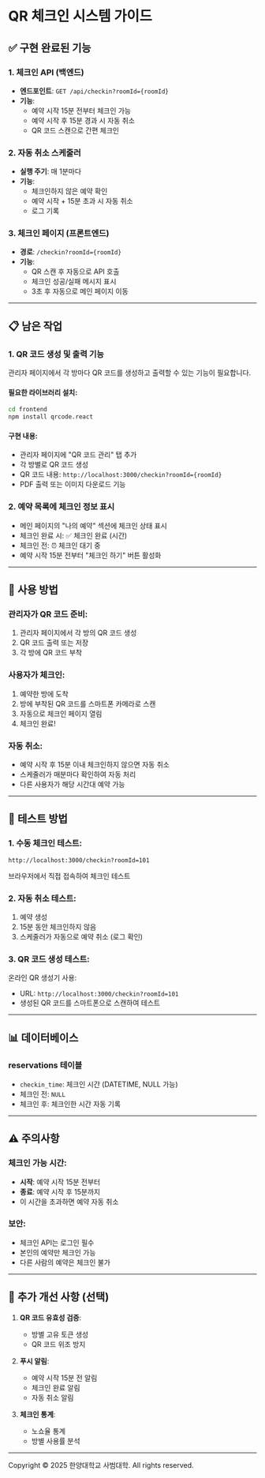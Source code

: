 # QR 체크인 시스템 가이드

## ✅ 구현 완료된 기능

### 1. 체크인 API (백엔드)
- **엔드포인트**: `GET /api/checkin?roomId={roomId}`
- **기능**:
  - 예약 시작 15분 전부터 체크인 가능
  - 예약 시작 후 15분 경과 시 자동 취소
  - QR 코드 스캔으로 간편 체크인

### 2. 자동 취소 스케줄러
- **실행 주기**: 매 1분마다
- **기능**:
  - 체크인하지 않은 예약 확인
  - 예약 시작 + 15분 초과 시 자동 취소
  - 로그 기록

### 3. 체크인 페이지 (프론트엔드)
- **경로**: `/checkin?roomId={roomId}`
- **기능**:
  - QR 스캔 후 자동으로 API 호출
  - 체크인 성공/실패 메시지 표시
  - 3초 후 자동으로 메인 페이지 이동

---

## 📋 남은 작업

### 1. QR 코드 생성 및 출력 기능
관리자 페이지에서 각 방마다 QR 코드를 생성하고 출력할 수 있는 기능이 필요합니다.

#### 필요한 라이브러리 설치:
```bash
cd frontend
npm install qrcode.react
```

#### 구현 내용:
- 관리자 페이지에 "QR 코드 관리" 탭 추가
- 각 방별로 QR 코드 생성
- QR 코드 내용: `http://localhost:3000/checkin?roomId={roomId}`
- PDF 출력 또는 이미지 다운로드 기능

### 2. 예약 목록에 체크인 정보 표시
- 메인 페이지의 "나의 예약" 섹션에 체크인 상태 표시
- 체크인 완료 시: ✅ 체크인 완료 (시간)
- 체크인 전: ⏰ 체크인 대기 중
- 예약 시작 15분 전부터 "체크인 하기" 버튼 활성화

---

## 🚀 사용 방법

### 관리자가 QR 코드 준비:
1. 관리자 페이지에서 각 방의 QR 코드 생성
2. QR 코드 출력 또는 저장
3. 각 방에 QR 코드 부착

### 사용자가 체크인:
1. 예약한 방에 도착
2. 방에 부착된 QR 코드를 스마트폰 카메라로 스캔
3. 자동으로 체크인 페이지 열림
4. 체크인 완료!

### 자동 취소:
- 예약 시작 후 15분 이내 체크인하지 않으면 자동 취소
- 스케줄러가 매분마다 확인하여 자동 처리
- 다른 사용자가 해당 시간대 예약 가능

---

## 🧪 테스트 방법

### 1. 수동 체크인 테스트:
```
http://localhost:3000/checkin?roomId=101
```
브라우저에서 직접 접속하여 체크인 테스트

### 2. 자동 취소 테스트:
1. 예약 생성
2. 15분 동안 체크인하지 않음
3. 스케줄러가 자동으로 예약 취소 (로그 확인)

### 3. QR 코드 생성 테스트:
온라인 QR 생성기 사용:
- URL: `http://localhost:3000/checkin?roomId=101`
- 생성된 QR 코드를 스마트폰으로 스캔하여 테스트

---

## 📊 데이터베이스

### reservations 테이블
- `checkin_time`: 체크인 시간 (DATETIME, NULL 가능)
- 체크인 전: `NULL`
- 체크인 후: 체크인한 시간 자동 기록

---

## ⚠️ 주의사항

### 체크인 가능 시간:
- **시작**: 예약 시작 15분 전부터
- **종료**: 예약 시작 후 15분까지
- 이 시간을 초과하면 예약 자동 취소

### 보안:
- 체크인 API는 로그인 필수
- 본인의 예약만 체크인 가능
- 다른 사람의 예약은 체크인 불가

---

## 🔧 추가 개선 사항 (선택)

1. **QR 코드 유효성 검증**:
   - 방별 고유 토큰 생성
   - QR 코드 위조 방지

2. **푸시 알림**:
   - 예약 시작 15분 전 알림
   - 체크인 완료 알림
   - 자동 취소 알림

3. **체크인 통계**:
   - 노쇼율 통계
   - 방별 사용률 분석

---

Copyright © 2025 한양대학교 사범대학. All rights reserved.


